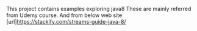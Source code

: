 This project contains examples exploring java8
	These are mainly referred from Udemy course.
	And from below web site
	[url]https://stackify.com/streams-guide-java-8/
	
	